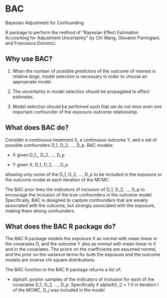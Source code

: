 # BAC
Bayesian Adjustment for Confounding

R package to perform the method of "Bayesian Effect Estimation Accounting for Adjustment Uncertainty" by Chi Wang, Giovanni Parmigiani, and Francesca Dominici.

## Why use BAC?

1. When the number of possible predictors of the outcome of interest is relative large,
model selection is necessary in order to choose an appropriate model.

2. The uncertainty in model selection should be propagated to effect estimates.

3. Model selection should be perfomed such that we do not miss even one important
confounder of the exposure-outcome relationship.

## What does BAC do?

Consider a continuous treatment X, a continuous outcome Y, and a set of possible
confounders D_1, D_2, ..., D_p. BAC models:

- X given D_1_, D_2, ..., D_p

- Y given X, D_1, D_2, ..., D_p

allowing only some of the D_1, D_2, ..., D_p to be included in the exposure or the
outcome model at each iteration of the MCMC.

The BAC prior links the indicators of inclusion of D_1, D_2, ..., D_p to encourage
the inclusion of the true confounders in the outcome model. Specifically, BAC is
designed to capture confounders that are weakly associated with the outcome, but
strongly associated with the exposure, making them strong confounders.

## What does the BAC R package do?

The BAC R package models the exposure X as normal with mean linear in the covariates
D, and the outcome Y also as normal with mean linear in X and in the covariates. The
priors on the coefficients are assumed normal, and the prior on the variance terms for
both the exposure and the outcome models are inverse chi square distributions.

The BAC function in the BAC R package returns a list of:
- alphaX: postior samples of the indicators of inclusion for each of the covariates
D_1, D_2, ..., D_p. Specifically if alphaX[i, j] = 1 if in iteration i of the MCMC, D_j
was included in the model


















